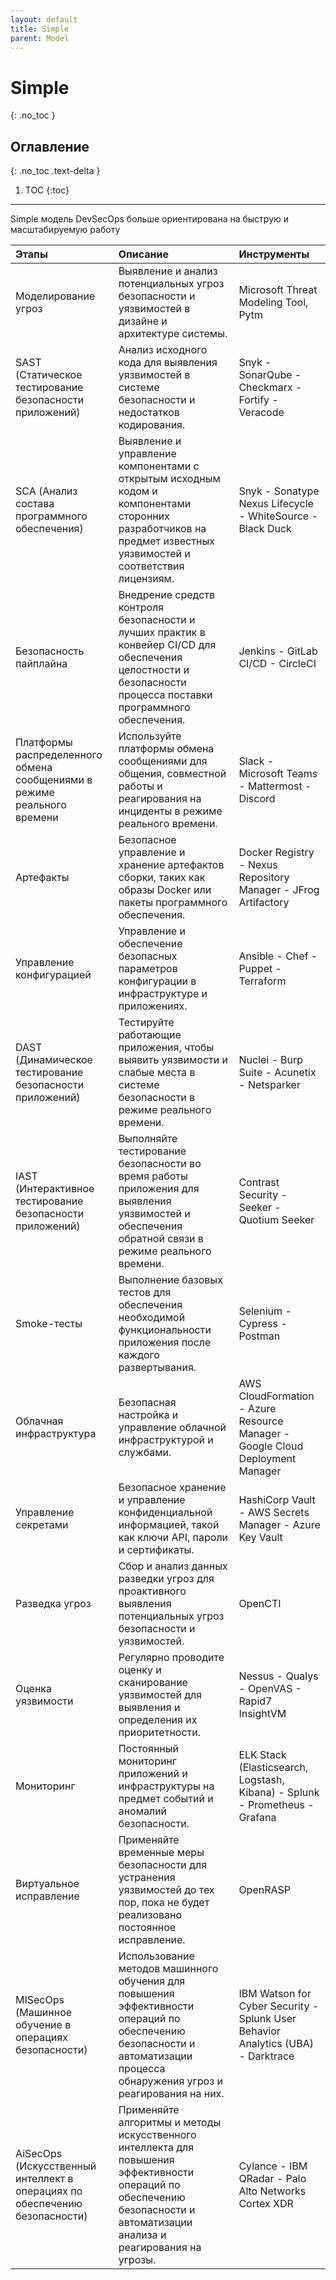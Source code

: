 ```yaml
---
layout: default
title: Simple
parent: Model
---
```


# Simple
{: .no_toc }

## Оглавление
{: .no_toc .text-delta }

1. TOC
{:toc}

---

Simple модель DevSecOps больше ориентирована на быструю и масштабируемую работу 


| Этапы        | Описание | Инструменты |
|:-------------|:------------------|:------|
| Моделирование угроз           | Выявление и анализ потенциальных угроз безопасности и уязвимостей в дизайне и архитектуре системы. | Microsoft Threat Modeling Tool, Pytm  |
| SAST (Статическое тестирование безопасности приложений)           | Анализ исходного кода для выявления уязвимостей в системе безопасности и недостатков кодирования.  | Snyk - SonarQube - Checkmarx - Fortify - Veracode  |
| SCA (Анализ состава программного обеспечения)           | Выявление и управление компонентами с открытым исходным кодом и компонентами сторонних разработчиков на предмет известных уязвимостей и соответствия лицензиям. | Snyk - Sonatype Nexus Lifecycle - WhiteSource - Black Duck  |
| Безопасность пайплайна           | Внедрение средств контроля безопасности и лучших практик в конвейер CI/CD для обеспечения целостности и безопасности процесса поставки программного обеспечения.  | Jenkins - GitLab CI/CD - CircleCI  |
| Платформы распределенного обмена сообщениями в режиме реального времени           | Используйте платформы обмена сообщениями для общения, совместной работы и реагирования на инциденты в режиме реального времени.  | Slack - Microsoft Teams - Mattermost - Discord  |
| Артефакты           | Безопасное управление и хранение артефактов сборки, таких как образы Docker или пакеты программного обеспечения.  | Docker Registry - Nexus Repository Manager - JFrog Artifactory  |
| Управление конфигурацией           | Управление и обеспечение безопасных параметров конфигурации в инфраструктуре и приложениях.   | Ansible - Chef - Puppet - Terraform  |
| DAST (Динамическое тестирование безопасности приложений)           | Тестируйте работающие приложения, чтобы выявить уязвимости и слабые места в системе безопасности в режиме реального времени.  | Nuclei - Burp Suite - Acunetix - Netsparker  |
| IAST (Интерактивное тестирование безопасности приложений)           | Выполняйте тестирование безопасности во время работы приложения для выявления уязвимостей и обеспечения обратной связи в режиме реального времени.  | Contrast Security - Seeker - Quotium Seeker  |
| Smoke-тесты           | Выполнение базовых тестов для обеспечения необходимой функциональности приложения после каждого развертывания.  | Selenium - Cypress - Postman  |
| Облачная инфраструктура           | Безопасная настройка и управление облачной инфраструктурой и службами.  | AWS CloudFormation - Azure Resource Manager - Google Cloud Deployment Manager  |
| Управление секретами           | Безопасное хранение и управление конфиденциальной информацией, такой как ключи API, пароли и сертификаты.  | HashiCorp Vault - AWS Secrets Manager - Azure Key Vault  |
| Разведка угроз           |  Сбор и анализ данных разведки угроз для проактивного выявления потенциальных угроз безопасности и уязвимостей.  | OpenCTI  |
| Оценка уязвимости           | Регулярно проводите оценку и сканирование уязвимостей для выявления и определения их приоритетности.  | Nessus - Qualys - OpenVAS - Rapid7 InsightVM  |
| Мониторинг           | Постоянный мониторинг приложений и инфраструктуры на предмет событий и аномалий безопасности.  | ELK Stack (Elasticsearch, Logstash, Kibana) - Splunk - Prometheus - Grafana  |
| Виртуальное исправление           | Применяйте временные меры безопасности для устранения уязвимостей до тех пор, пока не будет реализовано постоянное исправление.  | OpenRASP |
| MISecOps (Машинное обучение в операциях безопасности)           | Использование методов машинного обучения для повышения эффективности операций по обеспечению безопасности и автоматизации процесса обнаружения угроз и реагирования на них.   | IBM Watson for Cyber Security - Splunk User Behavior Analytics (UBA) - Darktrace  |
| AiSecOps (Искусственный интеллект в операциях по обеспечению безопасности)           | Применяйте алгоритмы и методы искусственного интеллекта для повышения эффективности операций по обеспечению безопасности и автоматизации анализа и реагирования на угрозы. |  Cylance - IBM QRadar - Palo Alto Networks Cortex XDR  |


























